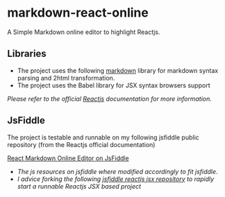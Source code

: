 # markdown-react-online
A Simple Markdown online editor to highlight Reactjs.

## Libraries
* The project uses the following [markdown](https://github.com/evilstreak/markdown-js) library for markdown syntax parsing and 2html transformation.
* The project uses the Babel library for JSX syntax browsers support

_Please refer to the official [Reactjs](https://facebook.github.io/react/) documentation for more information._

## JsFiddle
The project is testable and runnable on my following jsfiddle public repository (from the Reactjs official documentation)

[React Markdown Online Editor on JsFiddle](https://jsfiddle.net/mahieddine_ichir/yapqf9Lb/)

* _The js resources on jsfiddle where modified accordingly to fit jsfiddle_.
* _I advice forking the following [jsfiddle reactjs jsx repository](https://jsfiddle.net/reactjs/69z2wepo/) to rapidly start a runnable Reactjs JSX based project_


